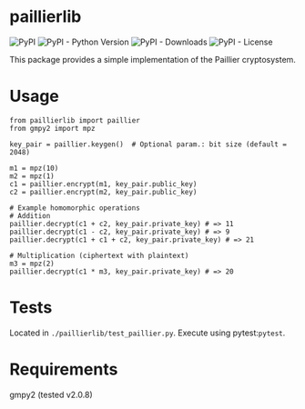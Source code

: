 # paillierlib

<p>
   <img alt="PyPI" src="https://img.shields.io/pypi/v/paillierlib">
   <img alt="PyPI - Python Version" src="https://img.shields.io/pypi/pyversions/paillierlib">
   <img alt="PyPI - Downloads" src="https://img.shields.io/pypi/dm/paillierlib">
   <img alt="PyPI - License" src="https://img.shields.io/pypi/l/paillierlib?label=license">
</p>

This package provides a simple implementation of the Paillier cryptosystem.

# Usage

```
from paillierlib import paillier
from gmpy2 import mpz

key_pair = paillier.keygen()  # Optional param.: bit size (default = 2048)

m1 = mpz(10)
m2 = mpz(1)
c1 = paillier.encrypt(m1, key_pair.public_key)
c2 = paillier.encrypt(m2, key_pair.public_key)

# Example homomorphic operations
# Addition
paillier.decrypt(c1 + c2, key_pair.private_key) # => 11
paillier.decrypt(c1 - c2, key_pair.private_key) # => 9
paillier.decrypt(c1 + c1 + c2, key_pair.private_key) # => 21

# Multiplication (ciphertext with plaintext)
m3 = mpz(2)
paillier.decrypt(c1 * m3, key_pair.private_key) # => 20

```

# Tests
Located in ```./paillierlib/test_paillier.py```. Execute using pytest:```pytest```.

# Requirements

gmpy2 (tested v2.0.8)
